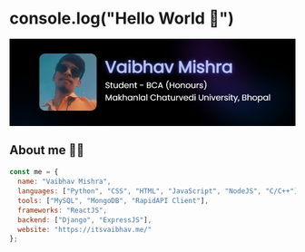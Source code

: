 # console.log("Hello World :wave:")

<img src="https://raw.githubusercontent.com/VaibhavMishra950/vaibhavmishra950/main/assets/banner.png" align="center">

## About me :man_technologist:

```javascript
const me = {
  name: "Vaibhav Mishra",
  languages: ["Python", "CSS", "HTML", "JavaScript", "NodeJS", "C/C++"],
  tools: ["MySQL", "MongoDB", "RapidAPI Client"],
  frameworks: "ReactJS",
  backend: ["Django", "ExpressJS"],
  website: "https://itsvaibhav.me/"
};
```
